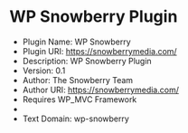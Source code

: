 # WP Snowberry Plugin
* Plugin Name: WP Snowberry
* Plugin URI: https://snowberrymedia.com/
* Description: WP Snowberry Plugin
* Version: 0.1
* Author: The Snowberry Team
* Author URI: https://snowberrymedia.com/
* Requires WP_MVC Framework
*
* Text Domain: wp-snowberry

